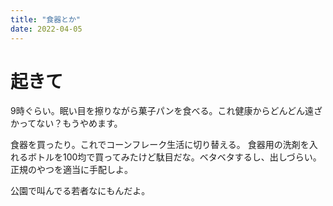 ```yaml
---
title: "食器とか"
date: 2022-04-05
---
```


# 起きて
9時ぐらい。眠い目を擦りながら菓子パンを食べる。これ健康からどんどん遠ざかってない？もうやめます。

食器を買ったり。これでコーンフレーク生活に切り替える。
食器用の洗剤を入れるボトルを100均で買ってみたけど駄目だな。ベタベタするし、出しづらい。正規のやつを適当に手配しよ。

公園で叫んでる若者なにもんだよ。